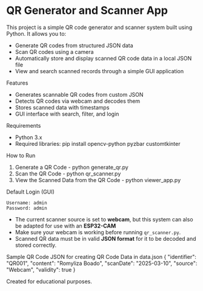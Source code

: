 # QR Generator and Scanner App

This project is a simple QR code generator and scanner system built using Python. It allows you to:
- Generate QR codes from structured JSON data
- Scan QR codes using a camera
- Automatically store and display scanned QR code data in a local JSON file
- View and search scanned records through a simple GUI application

Features

- Generates scannable QR codes from custom JSON
- Detects QR codes via webcam and decodes them
- Stores scanned data with timestamps
- GUI interface with search, filter, and login

Requirements

- Python 3.x
- Required libraries:
    pip install opencv-python pyzbar customtkinter

How to Run

1. Generate a QR Code -  python generate_qr.py
2. Scan the QR Code - python qr_scanner.py
3. View the Scanned Data from the QR Code - python viewer_app.py

Default Login (GUI)

    Username: admin
    Password: admin

- The current scanner source is set to **webcam**, but this system can also be adapted for use with an **ESP32-CAM** 
- Make sure your webcam is working before running `qr_scanner.py`.
- Scanned QR data must be in valid **JSON format** for it to be decoded and stored correctly.

Sample QR Code JSON for creating QR Code Data in data.json
{
  "identifier": "QR001",
  "content": "Romyliza Boado",
  "scanDate": "2025-03-10",
  "source": "Webcam",
  "validity": true
}

Created for educational purposes.

